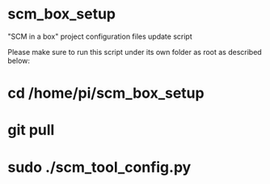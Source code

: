 # scm_box_setup
"SCM in a box" project configuration files update script

Please make sure to run this script under its own folder as root as described below:

# cd /home/pi/scm_box_setup
# git pull
# sudo ./scm_tool_config.py

